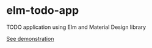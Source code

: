 # elm-todo-app
TODO application using Elm and Material Design library

[See demonstration](https://todo-list-c8070.firebaseapp.com/)

